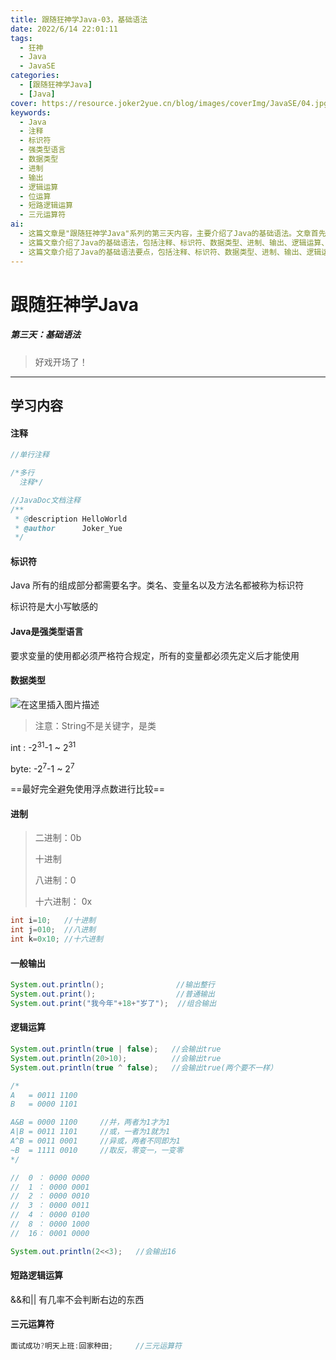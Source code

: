 ```yaml
---
title: 跟随狂神学Java-03，基础语法
date: 2022/6/14 22:01:11
tags:
  - 狂神
  - Java
  - JavaSE
categories:
  - [跟随狂神学Java]
  - [Java]
cover: https://resource.joker2yue.cn/blog/images/coverImg/JavaSE/04.jpg
keywords:
  - Java
  - 注释
  - 标识符
  - 强类型语言
  - 数据类型
  - 进制
  - 输出
  - 逻辑运算
  - 位运算
  - 短路逻辑运算
  - 三元运算符
ai: 
  - 这篇文章是"跟随狂神学Java"系列的第三天内容，主要介绍了Java的基础语法。文章首先讨论了注释的使用方式，包括单行注释、多行注释和JavaDoc文档注释。接着，文章解释了标识符的概念，强调Java中的标识符是大小写敏感的。然后，文章提到Java是强类型语言，要求变量必须先定义后使用。文章还介绍了不同的数据类型，包括整数类型和字符串类型，并提到了进制表示法。此外，文章展示了一般的输出方法和逻辑运算，包括逻辑运算符的使用和位运算。最后，文章介绍了短路逻辑运算和三元运算符的概念。通过简单的示例和清晰的文字，文章帮助读者建立了对Java基础语法的初步了解。
  - 这篇文章介绍了Java的基础语法，包括注释、标识符、数据类型、进制、输出、逻辑运算、位运算、短路逻辑运算、三元运算符等内容，以帮助初学者建立Java编程的基本概念。
  - 这篇文章介绍了Java的基础语法要点，包括注释、标识符、数据类型、进制、输出、逻辑运算、位运算、短路逻辑运算和三元运算符。文章以简明的示例和文字说明帮助读者理解这些基础概念。
---
```

# 跟随狂神学Java

##### 第三天：基础语法

> 好戏开场了！

---

## 学习内容

#### 注释

~~~java
//单行注释

/*多行
  注释*/

//JavaDoc文档注释
/**
 * @description HelloWorld
 * @author		Joker_Yue
 */
~~~



#### 标识符

Java 所有的组成部分都需要名字。类名、变量名以及方法名都被称为标识符

标识符是大小写敏感的



#### Java是强类型语言

要求变量的使用都必须严格符合规定，所有的变量都必须先定义后才能使用



#### 数据类型

![在这里插入图片描述](./跟随狂神学Java-3.assets/d77a4a2a703e4348b89373d6d9666061.png)



> 注意：String不是关键字，是类

int : 		-2<sup>31</sup>-1 ~ 2<sup>31</sup>

byte: 	  -2<sup>7</sup>-1 ~ 2<sup>7</sup>

==最好完全避免使用浮点数进行比较==



#### 进制

> 二进制：0b 
>
> 十进制
>
> 八进制：0
>
> 十六进制： 0x

~~~java
int i=10;	//十进制
int j=010;	//八进制
int k=0x10;	//十六进制
~~~



#### 一般输出

~~~java
System.out.println();                //输出整行
System.out.print();                  //普通输出
System.out.print("我今年"+18+"岁了");  //组合输出
~~~






#### 逻辑运算
~~~java
System.out.println(true | false);   //会输出true
System.out.println(20>10);      	//会输出true
System.out.println(true ^ false);   //会输出true(两个要不一样）
~~~

~~~java
/*
A   = 0011 1100
B   = 0000 1101

A&B = 0000 1100		//并，两者为1才为1
A|B = 0011 1101		//或，一者为1就为1
A^B = 0011 0001		//异或，两者不同即为1
~B  = 1111 0010		//取反，零变一，一变零
*/
~~~

~~~java
//	0 ： 0000 0000
//	1 ： 0000 0001
//	2 ： 0000 0010
//	3 ： 0000 0011
//  4 ： 0000 0100
//	8 ： 0000 1000
//  16：	0001 0000

System.out.println(2<<3);	//会输出16
~~~



#### 短路逻辑运算
&&和||    有几率不会判断右边的东西



#### 三元运算符

~~~java
面试成功?明天上班:回家种田;		//三元运算符
~~~

